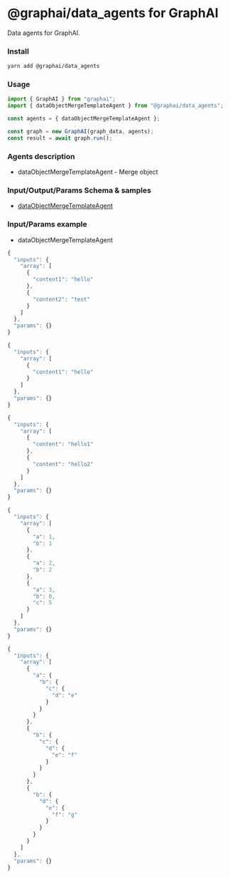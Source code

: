 
# @graphai/data_agents for GraphAI

Data agents for GraphAI.

### Install

```sh
yarn add @graphai/data_agents
```


### Usage

```typescript
import { GraphAI } from "graphai";
import { dataObjectMergeTemplateAgent } from "@graphai/data_agents";

const agents = { dataObjectMergeTemplateAgent };

const graph = new GraphAI(graph_data, agents);
const result = await graph.run();
```

### Agents description
- dataObjectMergeTemplateAgent - Merge object

### Input/Output/Params Schema & samples
 - [dataObjectMergeTemplateAgent](https://github.com/receptron/graphai/blob/main/docs/agentDocs/data/dataObjectMergeTemplateAgent.md)

### Input/Params example
 - dataObjectMergeTemplateAgent

```typescript
{
  "inputs": {
    "array": [
      {
        "content1": "hello"
      },
      {
        "content2": "test"
      }
    ]
  },
  "params": {}
}
```


```typescript
{
  "inputs": {
    "array": [
      {
        "content1": "hello"
      }
    ]
  },
  "params": {}
}
```


```typescript
{
  "inputs": {
    "array": [
      {
        "content": "hello1"
      },
      {
        "content": "hello2"
      }
    ]
  },
  "params": {}
}
```


```typescript
{
  "inputs": {
    "array": [
      {
        "a": 1,
        "b": 1
      },
      {
        "a": 2,
        "b": 2
      },
      {
        "a": 3,
        "b": 0,
        "c": 5
      }
    ]
  },
  "params": {}
}
```


```typescript
{
  "inputs": {
    "array": [
      {
        "a": {
          "b": {
            "c": {
              "d": "e"
            }
          }
        }
      },
      {
        "b": {
          "c": {
            "d": {
              "e": "f"
            }
          }
        }
      },
      {
        "b": {
          "d": {
            "e": {
              "f": "g"
            }
          }
        }
      }
    ]
  },
  "params": {}
}
```










